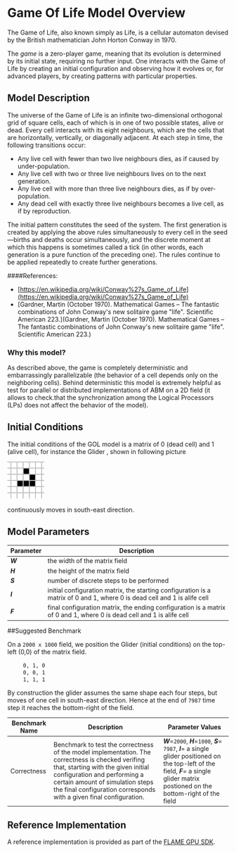 <!--
title: Gome Of Life
layout: default
authors: Gennaro Cordasco, Carmine Spagnuolo and Vittorio Scaran
-->

# Game Of Life Model Overview

The Game of Life, also known simply as Life, is a cellular automaton devised by the British mathematician John Horton Conway in 1970.
	

The _game_ is a zero-player game, meaning that its evolution is determined by its initial state, requiring no further input. One interacts with the Game of Life by creating an initial configuration and observing how it evolves or, for advanced players, by creating patterns with particular properties.


## Model Description

The universe of the Game of Life is an infinite two-dimensional orthogonal grid of square cells, each of which is in one of two possible states, alive or dead. Every cell interacts with its eight neighbours, which are the cells that are horizontally, vertically, or diagonally adjacent. At each step in time, the following transitions occur:

- Any live cell with fewer than two live neighbours dies, as if caused by under-population.
- Any live cell with two or three live neighbours lives on to the next generation.
- Any live cell with more than three live neighbours dies, as if by over-population.
- Any dead cell with exactly three live neighbours becomes a live cell, as if by reproduction.

The initial pattern constitutes the seed of the system. The first generation is created by applying the above rules simultaneously to every cell in the seed—births and deaths occur simultaneously, and the discrete moment at which this happens is sometimes called a tick (in other words, each generation is a pure function of the preceding one). The rules continue to be applied repeatedly to create further generations.

####References:
* [https://en.wikipedia.org/wiki/Conway%27s_Game_of_Life](https://en.wikipedia.org/wiki/Conway%27s_Game_of_Life)
* [Gardner, Martin (October 1970). Mathematical Games – The fantastic combinations of John Conway's new solitaire game "life". Scientific American 223.](Gardner, Martin (October 1970). Mathematical Games – The fantastic combinations of John Conway's new solitaire game "life". Scientific American 223.)

### Why this model?

As described above, the game is completely deterministic and embarrassingly parallelizable (the behavior of a cell depends only on the neighboring cells). Behind deterministic this model is extremely helpful as test for parallel or distributed implementations of ABM on a 2D field (it allows to check.that the synchronization among the Logical Processors (LPs)  does not affect the behavior of the model). 

## Initial Conditions

The initial conditions of the GOL model is a matrix of 0 (dead cell) and 1 (alive cell), for instance the Glider 
, shown in following picture

![Glider image](images/glider.gif) 

continuously moves in south-east direction. 


## Model Parameters

| Parameter  | Description   |
|---|---|
| _**W**_  		| the width of the matrix field|
| _**H**_ 		| the height of the matrix field|
| _**S**_ 		| number of discrete steps to be performed|
| _**I**_| initial configuration matrix, the starting configuration is a matrix of 0 and 1, where 0 is dead cell and 1 is alife cell|
| _**F**_| final configuration matrix, the ending configuration is a matrix of 0 and 1, where 0 is dead cell and 1 is alife cell|

##Suggested Benchmark

On a `2000 x 1000` field, we position the Glider (initial conditions) on the top-left (0,0) of the matrix field.
		
		 0, 1, 0 
		 0, 0, 1 
		 1, 1, 1
		 
		 
By construction the glider assumes the same shape each four steps, but moves of one cell in south-east direction. Hence at the end of `7987` time step it reaches the bottom-right of the field.

| Benchmark Name  | Description   | Parameter Values |
|---|---|---|
| Correctness | Benchmark to test the correctness of the model implementation. The correctness is checked verifing  that, starting with the given initial configuration and performing a certain amount of simulation steps the final configuration corresponds with a given final configuration. | _**W**_=`2000`, _**H**_=`1000`, _**S**_= `7987`,  _**I**_= a single glider positioned on the top-left of the field, _**F**_= a single glider matrix postioned on the bottom-right of the field|


## Reference Implementation

A reference implementation is provided as part of the [FLAME GPU SDK](https://github.com/FLAMEGPU/FLAMEGPU/tree/master/examples/CirclesBruteForce_float/src/model).
